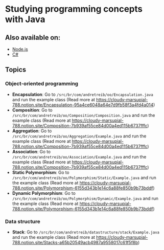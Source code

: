 # Studying programming concepts with Java

## Also available on:

- [Node.js](https://github.com/atreib/nodejsprogrammingconcepts)
- [C#](https://github.com/atreib/csharpprogrammingconcepts)

## Topics

### Object-oriented programming

- **Encapsulation**: Go to `/src/br/com/andretreib/oo/Encapsulation.java` and run the example class (Read more at https://cloudy-marsupial-788.notion.site/Encapsulation-95a4ce6048a64e7d9fb58f3a4fd4a014)
- **Composition**: Go to `/src/br/com/andretreib/oo/Composition/Composition.java` and run the example class (Read more at https://cloudy-marsupial-788.notion.site/Composition-7b939af55ce84d00a4ed115b6737fffc)
- **Aggregation**: Go to `/src/br/com/andretreib/oo/Aggregation/Example.java` and run the example class (Read more at https://cloudy-marsupial-788.notion.site/Composition-7b939af55ce84d00a4ed115b6737fffc)
- **Association**: Go to `/src/br/com/andretreib/oo/Association/Example.java` and run the example class (Read more at https://cloudy-marsupial-788.notion.site/Composition-7b939af55ce84d00a4ed115b6737fffc)
- **Static Polymorphism**: Go to `/src/br/com/andretreib/oo/Polymorphism/Static/Example.java` and run the example class (Read more at https://cloudy-marsupial-788.notion.site/Polymorphism-6155d343b1e14c6a88fe850b9b73bddf)
- **Dynamic Polymorphism**: Go to `/src/br/com/andretreib/oo/Polymorphism/Dynamic/Example.java` and run the example class (Read more at https://cloudy-marsupial-788.notion.site/Polymorphism-6155d343b1e14c6a88fe850b9b73bddf)

### Data structure

- **Stack**: Go to `/src/br/com/andretreib/datastructure/stack/Example.java` and run the example class (Read more at https://cloudy-marsupial-788.notion.site/Stacks-a65b20549acb4987a9558017c61f5f8b)